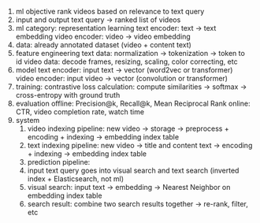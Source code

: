 1. ml objective
   rank videos based on relevance to text query
2. input and output
   text query -> ranked list of videos 
3. ml category: representation learning
      text encoder: text -> text embedding
      video encoder: video -> video embedding
4. data: already annotated dataset (video + content text)
5. feature engineering
      text data: normalization -> tokenization -> token to id
      video data: decode frames, resizing, scaling, color correcting, etc
6. model
      text encoder: input text -> vector (word2vec or transformer)
      video encoder: input video -> vector (convolution or transformer)
7. training: contrastive
   loss calculation: compute similarities -> softmax -> cross-entropy with ground truth
8. evaluation
   offline: Precision@k, Recall@k, Mean Reciprocal Rank
   online: CTR, video completion rate, watch time
9. system
   1.  video indexing pipeline: new video -> storage -> preprocess + encoding + indexing -> embedding index table
   2.  text indexing pipeline: new video -> title and content text -> encoding + indexing -> embedding index table
   3.  prediction pipeline:
      1. input text query goes into visual search and text search (inverted index + Elasticsearch, not ml)
      2. visual search: input text -> embedding -> Nearest Neighbor on embedding index table
   4. search result: combine two search results together -> re-rank, filter, etc
   
